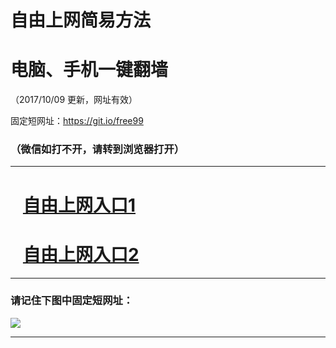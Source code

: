 ﻿# 自由上网简易方法

# 电脑、手机一键翻墙

（2017/10/09 更新，网址有效）

固定短网址：https://git.io/free99

### （微信如打不开，请转到浏览器打开）


***





# &nbsp;&nbsp; <a href="http://ft429827407.fwq-tz-1001.info/fwqtz01.html?t=100900119265 " target="_blank">自由上网入口1</a>
# &nbsp;&nbsp; <a href="http://ft2127023038.fwq-tz-1002.info/fwqtz02.html?t=100900123810 " target="_blank">自由上网入口2</a>
***

### 请记住下图中固定短网址：

<img src="https://s3-us-west-2.amazonaws.com/fwq-1001/yjfq-20170905okok.png" /> 


***

